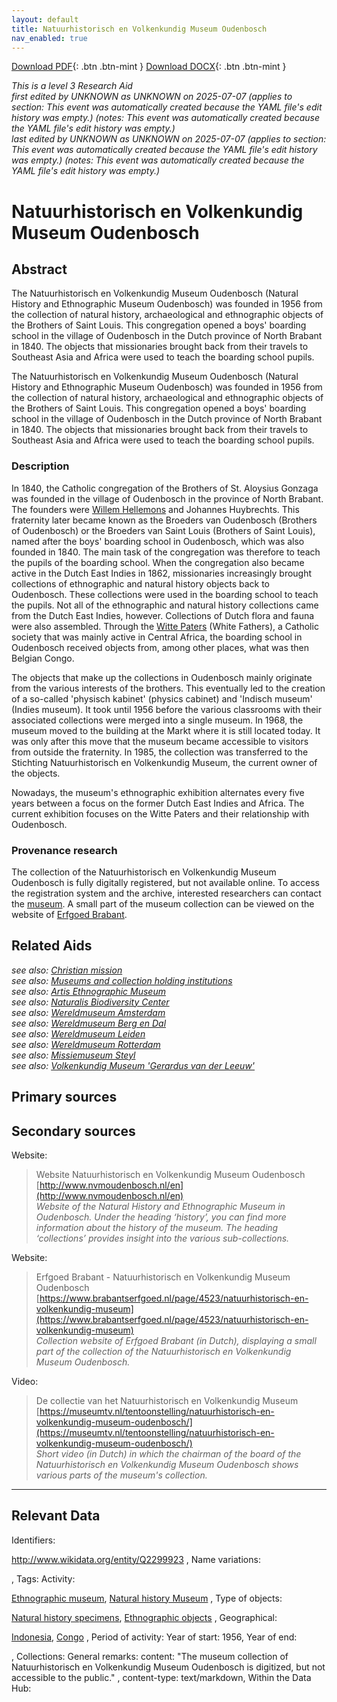 ```yaml
---
layout: default
title: Natuurhistorisch en Volkenkundig Museum Oudenbosch
nav_enabled: true
--- 
```


[Download PDF](https://raw.githubusercontent.com/colonial-heritage/research-guides-dev/refs/heads/main/EXPORTS/PDF/niveau3/English/MOudenbosch.pdf){: .btn .btn-mint }     [Download DOCX](https://raw.githubusercontent.com/colonial-heritage/research-guides-dev/refs/heads/main/EXPORTS/DOCX/niveau3/English/MOudenbosch.docx){: .btn .btn-mint }

_This is a level 3 Research Aid_  
_first edited by UNKNOWN as UNKNOWN on 2025-07-07
        (applies to section: This event was automatically created because the YAML file's edit history was empty.)
        (notes: This event was automatically created because the YAML file's edit history was empty.)_  
_last edited by UNKNOWN as UNKNOWN on 2025-07-07
        (applies to section: This event was automatically created because the YAML file's edit history was empty.)
        (notes: This event was automatically created because the YAML file's edit history was empty.)_


# Natuurhistorisch en Volkenkundig Museum Oudenbosch


## Abstract

The Natuurhistorisch en Volkenkundig Museum Oudenbosch (Natural History and Ethnographic Museum Oudenbosch) was founded in 1956 from the collection of natural history, archaeological and ethnographic objects of the Brothers of Saint Louis. This congregation opened a boys' boarding school in the village of Oudenbosch in the Dutch province of North Brabant in 1840. The objects that missionaries brought back from their travels to Southeast Asia and Africa were used to teach the boarding school pupils.

The Natuurhistorisch en Volkenkundig Museum Oudenbosch (Natural History and Ethnographic Museum Oudenbosch) was founded in 1956 from the collection of natural history, archaeological and ethnographic objects of the Brothers of Saint Louis. This congregation opened a boys' boarding school in the village of Oudenbosch in the Dutch province of North Brabant in 1840. The objects that missionaries brought back from their travels to Southeast Asia and Africa were used to teach the boarding school pupils.

### Description

In 1840, the Catholic congregation of the Brothers of St. Aloysius Gonzaga was founded in the village of Oudenbosch in the province of North Brabant. The founders were [Willem Hellemons](http://www.wikidata.org/entity/Q2337729) and Johannes Huybrechts. This fraternity later became known as the Broeders van Oudenbosch (Brothers of Oudenbosch) or the Broeders van Saint Louis (Brothers of Saint Louis), named after the boys' boarding school in Oudenbosch, which was also founded in 1840. The main task of the congregation was therefore to teach the pupils of the boarding school. When the congregation also became active in the Dutch East Indies in 1862, missionaries increasingly brought collections of ethnographic and natural history objects back to Oudenbosch. These collections were used in the boarding school to teach the pupils. Not all of the ethnographic and natural history collections came from the Dutch East Indies, however. Collections of Dutch flora and fauna were also assembled. Through the [Witte Paters](http://www.wikidata.org/entity/Q278165) (White Fathers), a Catholic society that was mainly active in Central Africa, the boarding school in Oudenbosch received objects from, among other places, what was then Belgian Congo. 

The objects that make up the collections in Oudenbosch mainly originate from the various interests of the brothers. This eventually led to the creation of a so-called 'physisch kabinet' (physics cabinet) and 'Indisch museum' (Indies museum). It took until 1956 before the various classrooms with their associated collections were merged into a single museum. In 1968, the museum moved to the building at the Markt where it is still located today. It was only after this move that the museum became accessible to visitors from outside the fraternity. In 1985, the collection was transferred to the Stichting Natuurhistorisch en Volkenkundig Museum, the current owner of the objects.

Nowadays, the museum's ethnographic exhibition alternates every five years between a focus on the former Dutch East Indies and Africa. The current exhibition focuses on the Witte Paters and their relationship with Oudenbosch.

### Provenance research

The collection of the Natuurhistorisch en Volkenkundig Museum Oudenbosch is fully digitally registered, but not available online. To access the registration system and the archive, interested researchers can contact the [museum](http://www.nvmoudenbosch.nl/en/museum/contact). A small part of the museum collection can be viewed on the website of [Erfgoed Brabant](https://www.brabantserfgoed.nl/page/4523/natuurhistorisch-en-volkenkundig-museum).


## Related Aids

_see also: [Christian mission](published/niveau2/English/ChristianMission_20240417.yml)_  
_see also: [Museums and collection holding institutions](published/niveau2/English/Museum_20250113.yml)_  
_see also: [Artis Ethnographic Museum](published/niveau3/English/EMArtis_20240712.yml)_  
_see also: [Naturalis Biodiversity Center](published/niveau3/English/Naturalis_20270710.yml)_  
_see also: [Wereldmuseum Amsterdam](published/niveau3/English/WMAmsterdam_20240809.yml)_  
_see also: [Wereldmuseum Berg en Dal](published/niveau3/English/WMBergEnDal_20241001.yml)_  
_see also: [Wereldmuseum Leiden](published/niveau3/English/WMLeiden_20240508.yml)_  
_see also: [Wereldmuseum Rotterdam](published/niveau3/English/WMRotterdam_2040822.yml)_  
_see also: [Missiemuseum Steyl](published/niveau3/English/MissiemuseumSteyl_20241021.yml)_  
_see also: [Volkenkundig Museum 'Gerardus van der Leeuw'](published/niveau3/English/GerardusLeeuw_20250602.yml)_  

## Primary sources

## Secondary sources

Website:
  > Website Natuurhistorisch en Volkenkundig Museum Oudenbosch  
> [http://www.nvmoudenbosch.nl/en](http://www.nvmoudenbosch.nl/en)  
> _Website of the Natural History and Ethnographic Museum in Oudenbosch. Under the heading ‘history’, you can find more information about the history of the museum. The heading ‘collections’ provides insight into the various sub-collections._  

Website:
  > Erfgoed Brabant - Natuurhistorisch en Volkenkundig Museum Oudenbosch  
> [https://www.brabantserfgoed.nl/page/4523/natuurhistorisch-en-volkenkundig-museum](https://www.brabantserfgoed.nl/page/4523/natuurhistorisch-en-volkenkundig-museum)  
> _Collection website of Erfgoed Brabant (in Dutch), displaying a small part of the collection of the Natuurhistorisch en Volkenkundig Museum Oudenbosch._  

Video:
  > De collectie van het Natuurhistorisch en Volkenkundig Museum  
> [https://museumtv.nl/tentoonstelling/natuurhistorisch-en-volkenkundig-museum-oudenbosch/](https://museumtv.nl/tentoonstelling/natuurhistorisch-en-volkenkundig-museum-oudenbosch/)  
> _Short video (in Dutch) in which the chairman of the board of the Natuurhistorisch en Volkenkundig Museum Oudenbosch shows various parts of the museum's collection._  



---
## Relevant Data 
Identifiers:
  
http://www.wikidata.org/entity/Q2299923
,
  Name variations:
  

,
  Tags:
  Activity:
  
[Ethnographic museum](http://vocab.getty.edu/aat/300451067), [Natural history Museum](http://vocab.getty.edu/aat/300312324)
,
  Type of objects:
  
[Natural history specimens](http://vocab.getty.edu/aat/300379591), [Ethnographic objects](http://vocab.getty.edu/aat/300234108)
,
  Geographical:
  
[Indonesia](https://sws.geonames.org/1643084), [Congo](https://sws.geonames.org/2260494)
,
  Period of activity:
  Year of start:
  1956,
  Year of end:
  

,
  Collections:
  General remarks:
  content:
  "The museum collection of Natuurhistorisch en Volkenkundig Museum Oudenbosch is digitized, but not accessible to the public."
,
  content-type:
  text/markdown,
  Within the Data Hub:
  


        